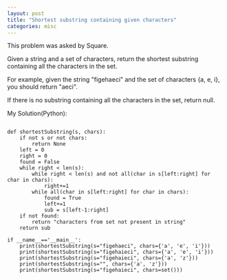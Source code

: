 ```yaml
---
layout: post
title: "Shortest substring containing given characters"
categories: misc
---
```


This problem was asked by Square.

Given a string and a set of characters, return the shortest substring containing all the characters in the set.

For example, given the string "figehaeci" and the set of characters {a, e, i}, you should return "aeci".

If there is no substring containing all the characters in the set, return null.


My Solution(Python):
```

def shortestSubstring(s, chars):
    if not s or not chars:
        return None
    left = 0
    right = 0
    found = False
    while right < len(s):
        while right < len(s) and not all(char in s[left:right] for char in chars):
            right+=1
        while all(char in s[left:right] for char in chars):
            found = True
            left+=1
            sub = s[left-1:right]
    if not found:
        return "characters from set not present in string"
    return sub

if __name__=='__main__':
    print(shortestSubstring(s="figehaeci", chars={'a', 'e', 'i'}))
    print(shortestSubstring(s="figehaieci", chars={'a', 'e', 'i'}))
    print(shortestSubstring(s="figehaieci", chars={'a', 'z'}))
    print(shortestSubstring(s="", chars={'a', 'z'}))
    print(shortestSubstring(s="figehaieci", chars=set()))
```
